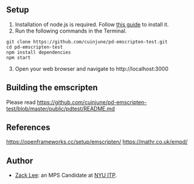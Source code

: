 ## Setup
1. Installation of node.js is required. Follow [this guide](https://github.com/itp-dwd/2020-spring/blob/master/guides/installing-nodejs.md) to install it.
2. Run the following commands in the Terminal.
```
git clone https://github.com/cuinjune/pd-emscripten-test.git
cd pd-emscripten-test
npm install dependencies
npm start
```
3. Open your web browser and navigate to http://localhost:3000

## Building the emscripten
Please read https://github.com/cuinjune/pd-emscripten-test/blob/master/public/pdtest/README.md

## References
https://openframeworks.cc/setup/emscripten/
https://mathr.co.uk/empd/

## Author
* [Zack Lee](https://www.cuinjune.com/about): an MPS Candidate at [NYU ITP](https://itp.nyu.edu).

